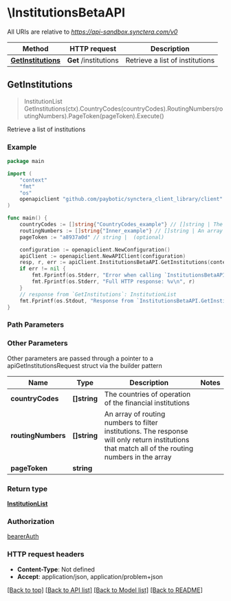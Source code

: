 # \InstitutionsBetaAPI

All URIs are relative to *https://api-sandbox.synctera.com/v0*

Method | HTTP request | Description
------------- | ------------- | -------------
[**GetInstitutions**](InstitutionsBetaAPI.md#GetInstitutions) | **Get** /institutions | Retrieve a list of institutions



## GetInstitutions

> InstitutionList GetInstitutions(ctx).CountryCodes(countryCodes).RoutingNumbers(routingNumbers).PageToken(pageToken).Execute()

Retrieve a list of institutions

### Example

```go
package main

import (
	"context"
	"fmt"
	"os"
	openapiclient "github.com/paybotic/synctera_client_library/client"
)

func main() {
	countryCodes := []string{"CountryCodes_example"} // []string | The countries of operation of the financial institutions
	routingNumbers := []string{"Inner_example"} // []string | An array of routing numbers to filter institutions. The response will only return institutions that match all of the routing numbers in the array
	pageToken := "a8937a0d" // string |  (optional)

	configuration := openapiclient.NewConfiguration()
	apiClient := openapiclient.NewAPIClient(configuration)
	resp, r, err := apiClient.InstitutionsBetaAPI.GetInstitutions(context.Background()).CountryCodes(countryCodes).RoutingNumbers(routingNumbers).PageToken(pageToken).Execute()
	if err != nil {
		fmt.Fprintf(os.Stderr, "Error when calling `InstitutionsBetaAPI.GetInstitutions``: %v\n", err)
		fmt.Fprintf(os.Stderr, "Full HTTP response: %v\n", r)
	}
	// response from `GetInstitutions`: InstitutionList
	fmt.Fprintf(os.Stdout, "Response from `InstitutionsBetaAPI.GetInstitutions`: %v\n", resp)
}
```

### Path Parameters



### Other Parameters

Other parameters are passed through a pointer to a apiGetInstitutionsRequest struct via the builder pattern


Name | Type | Description  | Notes
------------- | ------------- | ------------- | -------------
 **countryCodes** | **[]string** | The countries of operation of the financial institutions | 
 **routingNumbers** | **[]string** | An array of routing numbers to filter institutions. The response will only return institutions that match all of the routing numbers in the array | 
 **pageToken** | **string** |  | 

### Return type

[**InstitutionList**](InstitutionList.md)

### Authorization

[bearerAuth](../README.md#bearerAuth)

### HTTP request headers

- **Content-Type**: Not defined
- **Accept**: application/json, application/problem+json

[[Back to top]](#) [[Back to API list]](../README.md#documentation-for-api-endpoints)
[[Back to Model list]](../README.md#documentation-for-models)
[[Back to README]](../README.md)

